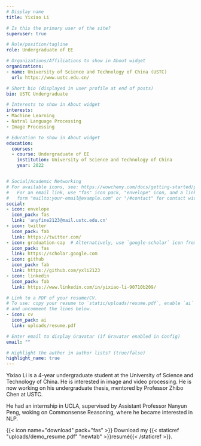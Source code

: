 ```yaml
---
# Display name
title: Yixiao Li

# Is this the primary user of the site?
superuser: true

# Role/position/tagline
role: Undergraduate of EE

# Organizations/Affiliations to show in About widget
organizations:
- name: University of Science and Technology of China (USTC)
  url: https://www.ustc.edu.cn/

# Short bio (displayed in user profile at end of posts)
bio: USTC Undergraduate 

# Interests to show in About widget
interests:
- Machine Learning
- Natral Language Processing
- Image Processing

# Education to show in About widget
education:
  courses:
  - course: Undergraduate of EE
    institution: University of Science and Technology of China
    year: 2022


# Social/Academic Networking
# For available icons, see: https://wowchemy.com/docs/getting-started/page-builder/#icons
#   For an email link, use "fas" icon pack, "envelope" icon, and a link in the
#   form "mailto:your-email@example.com" or "/#contact" for contact widget.
social:
- icon: envelope
  icon_pack: fas
  link: 'anyfine2123@mail.ustc.edu.cn'
- icon: twitter
  icon_pack: fab
  link: https://twitter.com/
- icon: graduation-cap  # Alternatively, use `google-scholar` icon from `ai` icon pack
  icon_pack: fas
  link: https://scholar.google.com
- icon: github
  icon_pack: fab
  link: https://github.com/yxli2123
- icon: linkedin
  icon_pack: fab
  link: https://www.linkedin.com/in/yixiao-li-90710b209/

# Link to a PDF of your resume/CV.
# To use: copy your resume to `static/uploads/resume.pdf`, enable `ai` icons in `params.toml`, 
# and uncomment the lines below.
- icon: cv
  icon_pack: ai
  link: uploads/resume.pdf

# Enter email to display Gravatar (if Gravatar enabled in Config)
email: ""

# Highlight the author in author lists? (true/false)
highlight_name: true
---
```


Yixiao Li is a 4-year undergraduate student at the University of Science and Technology of China. He is interested in image and video processing. He is now working on his undergraduate thesis, mentored by Professor Zhibo Chen at USTC.

He had an internship in UCLA, supervised by Assistant Professor Nanyun Peng, woking on Commonsense Reasoning, where he became interested in NLP.

{{< icon name="download" pack="fas" >}} Download my {{< staticref "uploads/demo_resume.pdf" "newtab" >}}resumé{{< /staticref >}}.
